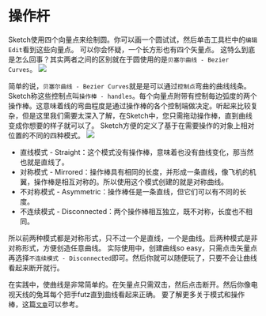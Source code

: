 # 操作杆

Sketch使用四个向量点来绘制圆。你可以画一个圆试试，然后单击工具栏中的`编辑Edit`看到这些向量点。
可以你会怀疑，一个长方形也有四个矢量点。 这特么到底是怎么回事？其实两者之间的区别就在于圆使用的是`贝塞尔曲线 - Bezier Curves`。
![](http://cdn2.raywenderlich.com/wp-content/uploads/2015/10/circle-vector-points.png)

简单的说，`贝塞尔曲线 - Bezier Curves`就是是可以通过`控制点`弯曲的曲线线条。Sketch称这些控制点叫`操作棒 - handles`。每个向量点附带有控制每边弧度的两个操作棒。这意味着线的弯曲程度是通过操作棒的各个控制端做决定。听起来比较复杂，但是这里我们需要太深入了解，在Sketch中，您只需拖动操作棒，直到曲线变成你想要的样子就可以了。
Sketch方便的定义了基于在需要操作的对象上相对位置的不同的四种模式。
![](http://cdn1.raywenderlich.com/wp-content/uploads/2015/10/vector-modes.png)

+ 直线模式 - Straight：这个模式没有操作棒，意味着也没有曲线变化，那当然也就是直线了。
+ 对称模式 - Mirrored：操作棒具有相同的长度，并形成一条直线，像飞机的机翼，操作棒是相互对称的。所以使用这个模式创建的就是对称曲线。
+ 不对称模式 - Asymmetric：操作棒任是一条直线，但它们可以有不同的长度。
+ 不连续模式 - Disconnected：两个操作棒相互独立，既不对称，长度也不相同。

所以前两种模式都是对称形式，只不过一个是直线，一个是曲线。后两种模式是非对称形式，方便创造任意曲线。
实际使用中，创建曲线so easy，只需点击矢量点再选择`不连续模式 - Disconnected`即可。然后你就可以随便玩了，只要不会让曲线看起来断开就行。

在实践中，使曲线是非常简单的。在矢量点只需双击，然后点击断开。然后你像电视天线的兔耳每个把手futz直到曲线看起来正确。
要了解更多关于模式和操作棒，这篇[`文章`](https://medium.com/sketch-app/mastering-the-bezier-curve-in-sketch-4da8fdf0dbbb)可以参考。